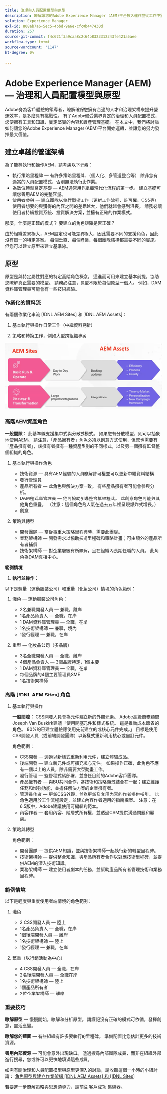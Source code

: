 ```yaml
---
title: 治理與人員配置模型與原型
description: 瞭解讓您的Adobe Experience Manager (AEM)平台投入運作並從工作中獲取最大價值的方法。
solution: Experience Manager
exl-id: 808ab7a6-5ec5-4bbd-9a6e-cfc0b447430d
duration: 257
source-git-commit: f4c621f3a9caa8c2c64b8323312343fe421a5aee
workflow-type: tm+mt
source-wordcount: '1147'
ht-degree: 0%

---
```


# Adobe Experience Manager (AEM) — 治理和人員配置模型與原型

Adobe身為客戶體驗的領導者，瞭解確保您擁有合適的人才和治理架構來提升營運效率，是多麼具有挑戰性。 有了Adobe備受業界肯定的治理和人員配置模式，您便擁有工具和知識，奠定堅實的內容和資產管理基礎。 在本文中，我們將討論如何讓您的Adobe Experience Manager (AEM)平台開始運轉，並讓您的努力發揮最大價值。

## 建立卓越的營運架構

為了能夠執行和操作AEM，請考慮以下元素：

* 執行策略里程碑 — 有許多策略里程碑、（個人化、多管道整合等） 除非您有適當的人員配置模式，否則無法執行此作業。
* 為數位轉型奠定基礎 — AEM通常用作組織現代化流程的第一步。 建立基礎可讓您善用AEM的完整容量。
* 使用者參與 — 建立團隊以執行戰術工作（更新工作流程、許可權、CSS等） 使用者想要的與獲得的內容之間的差距越大，他們就越會感到沮喪。 請務必讓使用者持續投資系統、投資解決方案，並擁有正確的作業模式。

那麼，什麼是正確的模式？ 要建立的角色矩陣是否正確？

由於組織差異極大，AEM設定也可能差異極大，因此需要不同的支援角色，因此沒有單一的特定答案。 每個垂直、每個產業、每個團隊結構都需要不同的實施。 但您可以建立原型來建立基準線。

## 原型

原型是與特定屬性對應的特定高階角色概念。 這進而可用來建立基本前提，協助您瞭解真正需要的模型。 請務必注意，原型不限於每個原型一個人。 例如，DAM資料庫管理員可能會有一些技術經驗。

### 作業化的資料流

有兩個作業化串流 [!DNL AEM Sites] 和 [!DNL AEM Assets]：

1. 基本執行與操作日常工作（中繼資料更新）

1. 策略和轉換工作，例如大型跨組織專案

![作業化資料流](assets/streams-of-operationalization.png)

### 高階AEM資產角色

**一般間隙：** 此基準線支援集中式與分散式模式。 如果您有分散模型，則可以抽象地使用AEM。 請注意，「產品擁有者」角色必須以創意方式使用，但您也需要有「產品擁有者」，該擁有者擁有一種資產型別的不同樣式，以及另一個擁有監督整個組織的角色。

1. 基本執行與操作角色

   * 技術資源 — 具有AEM經驗的人員瞭解許可權並可以更新中繼資料結構
   * 發行管理員
   * 產品所有者 — 此角色與解決方案一致。 有些產品擁有者可能會參與分析。
   * DAM程式庫管理員 — 他可協助引導整合框架程式。 此創意角色可能與其他角色重疊。 （注意：這個角色的人氣在過去五年裡呈現爆炸式增長。）
   * 創意

1. 策略與轉型

   * 開發團隊 — 當從事重大策略里程碑時，需要此團隊。
   * 業務架構師 — 開發需求以協助技術里程碑和策略計畫；可由額外的產品所有者補償
   * 技術架構師 — 對企業層級有所瞭解，且在組織內長期任職的人員。 此角色為DAM真相中心。

**範例情境**

1. **執行並操作：**

以下是輕量（運動服裝公司）和重量（化妝公司）情境的角色範例：

1. 淺色 — 運動服裝公司角色：

   * 2名兼職開發人員 — 兼職，離岸
   * 1名產品負責人 — 全職，在岸
   * 1 DAM資料庫管理員 — 全職，在岸
   * 1名技術架構師 — 兼職，境內
   * 1發行經理 — 兼職，在岸

1. 重型 — 化妝品公司（多品牌）

   * 3名全職開發人員 — 全職，離岸
   * 4個產品負責人 — 3個品牌特定，1個主要
   * 1 DAM資料庫管理員 — 全職，在岸
   * 每個品牌的4個主要管理員SME
   * 1名技術架構師

### 高階 [!DNL AEM Sites] 角色

1. 基本執行與操作

   **一般間隙：** CSS開發人員會為元件建立新的外觀元素。 Adobe高級商務顧問Joseph Van Buskirk建議「使用開塞元件和樣式系統。 這是推動成本節省的角色。 80%的已建立體驗應使用先前建立的或核心元件完成。」 目標是使用CSS開發人員（或前端開發團隊）以新樣式重新利用核心或自訂元件。

   角色範例：

   * CSS開發 — 透過以新樣式重新利用元件，建立體驗成品。
   * 後端開發 — 建立新元件或可擴充核心元件。 如果操作正確，此角色不應有一個以上的人員，除非需要大型動畫工作。
   * 發行管理 — 監督程式碼部署，並擔任目前的Adobe客戶團隊。
   * 產品擁有者 — 與BU共同合作，將技術和策略願景結合在一起；建立維護任務和增強功能，並擔任解決方案的企業擁有者。
   * 管理員作者 — 更新CSS外觀，並為更新及套用內容的作者提供指引。 此角色適用於工作流程設定，並建立內容作者適用的指南檔案。 注意：在6.5版中，Adobe建議使用可編輯的範本。
   * 內容作者 — 套用內容、階層式所有權，並透過CSM提供溝通問題和顧慮。

1. 策略與轉型

   角色範例：

   * 開發團隊 — 提供AEM知識，並與技術架構師一起執行新的轉型里程碑。
   * 技術架構師 — 提供整合知識、與產品所有者合作以對應技術里程碑，並提供AEM的深入技術知識。
   * 業務架構師 — 建立使用者劇本的任務，並幫助產品所有者管理技術和業務里程碑。

### 範例情境

以下是輕度與重度使用者端情境的角色範例：

1. 淺色

   * 2 CSS開發人員 — 陸上
   * 1名產品負責人 — 全職，在岸
   * 1個後端開發人員 — 離岸
   * 1名技術架構師 — 陸上
   * 1發行經理 — 兼職，在岸

1. 繁重（以行銷活動為中心）

   * 4 CSS開發人員 — 全職，在岸
   * 2名後端開發人員 — 全職在岸
   * 1名技術架構師 — 陸上
   * 1個產品所有者
   * 2位企業架構師 — 離岸

### 重要技巧

**瞭解原型**  — 慢慢開始，瞭解和分析原型。 請謹記沒有正確的模式可依循，發揮創意，靈活應變。

**瞭解您的藍圖**  — 有些組織有許多要執行的里程碑。 準備配置比您估計更多的技術資源。

**善用內部資源**  — 可能會意外出現缺口。 透過搜尋內部團隊成員，而非在組織外部進行搜尋，您或許可以更快地填滿這些成員。

如需有關治理和人員配置模型與原型更深入的討論，請收聽這個一小時的小組討論： [角色原型與建立作業架構 [!DNL AEM Assets] 和 [!DNL Sites]](https://adobecustomersuccess.adobeconnect.com/p8ml5nmy0758mp4/)

若要進一步瞭解策略與思想領導力，請前往 [客戶成功](https://experienceleague.adobe.com/docs/customer-success/customer-success/overview.html) 集線器。
